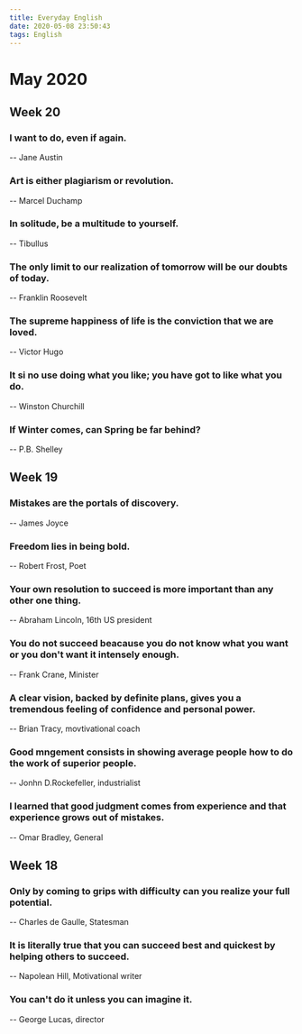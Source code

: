 ```yaml
---
title: Everyday English
date: 2020-05-08 23:50:43
tags: English
---
```



# May 2020

## Week 20

### I want to do, even if again.
-- Jane Austin

### Art is either plagiarism or revolution.
-- Marcel Duchamp

### In solitude, be a multitude to yourself.
-- Tibullus

### The only limit to our realization of tomorrow will be our doubts of today.
-- Franklin Roosevelt

### The supreme happiness of life is the conviction that we are loved.
-- Victor Hugo

### It si no use doing what you like; you have got to like what you do.
-- Winston Churchill

### If Winter comes, can Spring be far behind?
-- P.B. Shelley


## Week 19

### Mistakes are the portals of discovery.
-- James Joyce

### Freedom lies in being bold.
-- Robert Frost, Poet

### Your own resolution to succeed is more important than any other one thing.
-- Abraham Lincoln, 16th US president

### You do not succeed beacause you do not know what you want or you don't want it intensely enough.
-- Frank Crane, Minister

### A clear vision, backed by definite plans, gives you a tremendous feeling of confidence and personal power.
-- Brian Tracy, movtivational coach

### Good mngement consists in showing average people how to do the work of superior people.
-- Jonhn D.Rockefeller, industrialist

### I learned that good judgment comes from experience and that experience grows out of mistakes.
-- Omar Bradley, General


## Week 18

### Only by coming to grips with difficulty can you realize your full potential.
-- Charles de Gaulle, Statesman

### It is literally true that you can succeed best and quickest by helping others to succeed.
-- Napolean Hill, Motivational writer

### You can't do it unless you can imagine it.
-- George Lucas, director
